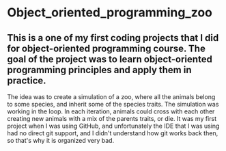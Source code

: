 # Object_oriented_programming_zoo
## This is a one of my first coding projects that I did for object-oriented programming course. The goal of the project was to learn object-oriented programming principles and apply them in practice. 
The idea was to create a simulation of a zoo, where all the animals belong to some species, and inherit some of the species traits. The simulation was working in the loop. In each iteration, animals could cross with each other creating new animals with a mix of the parents traits, or die.
It was my first project when I was using GitHub, and unfortunately the IDE that I was using had no direct git support, and I didn't understand how git works back then, so that's why it is organized very bad.
